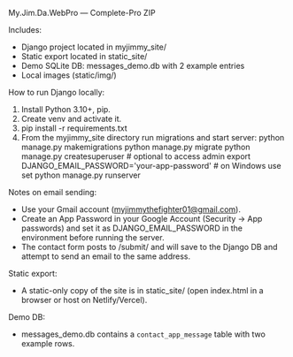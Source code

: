My.Jim.Da.WebPro — Complete-Pro ZIP

Includes:
- Django project located in myjimmy_site/
- Static export located in static_site/
- Demo SQLite DB: messages_demo.db with 2 example entries
- Local images (static/img/)

How to run Django locally:
1. Install Python 3.10+, pip.
2. Create venv and activate it.
3. pip install -r requirements.txt
4. From the myjimmy_site directory run migrations and start server:
   python manage.py makemigrations
   python manage.py migrate
   python manage.py createsuperuser  # optional to access admin
   export DJANGO_EMAIL_PASSWORD='your-app-password'  # on Windows use set
   python manage.py runserver

Notes on email sending:
- Use your Gmail account (myjimmythefighter01@gmail.com).
- Create an App Password in your Google Account (Security → App passwords) and set it as DJANGO_EMAIL_PASSWORD in the environment before running the server.
- The contact form posts to /submit/ and will save to the Django DB and attempt to send an email to the same address.

Static export:
- A static-only copy of the site is in static_site/ (open index.html in a browser or host on Netlify/Vercel).

Demo DB:
- messages_demo.db contains a `contact_app_message` table with two example rows.
